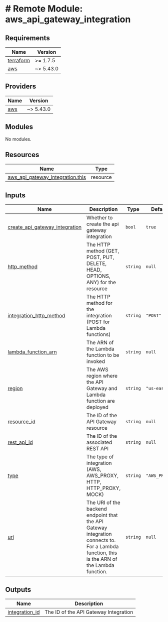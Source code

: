 # # Remote Module: aws_api_gateway_integration

<!-- BEGINNING OF PRE-COMMIT-TERRAFORM DOCS HOOK -->
## Requirements

| Name | Version |
|------|---------|
| <a name="requirement_terraform"></a> [terraform](#requirement\_terraform) | >= 1.7.5 |
| <a name="requirement_aws"></a> [aws](#requirement\_aws) | ~> 5.43.0 |

## Providers

| Name | Version |
|------|---------|
| <a name="provider_aws"></a> [aws](#provider\_aws) | ~> 5.43.0 |

## Modules

No modules.

## Resources

| Name | Type |
|------|------|
| [aws_api_gateway_integration.this](https://registry.terraform.io/providers/hashicorp/aws/latest/docs/resources/api_gateway_integration) | resource |

## Inputs

| Name | Description | Type | Default | Required |
|------|-------------|------|---------|:--------:|
| <a name="input_create_api_gateway_integration"></a> [create\_api\_gateway\_integration](#input\_create\_api\_gateway\_integration) | Whether to create the api gateway integration | `bool` | `true` | no |
| <a name="input_http_method"></a> [http\_method](#input\_http\_method) | The HTTP method (GET, POST, PUT, DELETE, HEAD, OPTIONS, ANY) for the resource | `string` | `null` | no |
| <a name="input_integration_http_method"></a> [integration\_http\_method](#input\_integration\_http\_method) | The HTTP method for the integration (POST for Lambda functions) | `string` | `"POST"` | no |
| <a name="input_lambda_function_arn"></a> [lambda\_function\_arn](#input\_lambda\_function\_arn) | The ARN of the Lambda function to be invoked | `string` | `null` | no |
| <a name="input_region"></a> [region](#input\_region) | The AWS region where the API Gateway and Lambda function are deployed | `string` | `"us-east-1"` | no |
| <a name="input_resource_id"></a> [resource\_id](#input\_resource\_id) | The ID of the API Gateway resource | `string` | `null` | no |
| <a name="input_rest_api_id"></a> [rest\_api\_id](#input\_rest\_api\_id) | The ID of the associated REST API | `string` | `null` | no |
| <a name="input_type"></a> [type](#input\_type) | The type of integration (AWS, AWS\_PROXY, HTTP, HTTP\_PROXY, MOCK) | `string` | `"AWS_PROXY"` | no |
| <a name="input_uri"></a> [uri](#input\_uri) | The URI of the backend endpoint that the API Gateway integration connects to. For a Lambda function, this is the ARN of the Lambda function. | `string` | `null` | no |

## Outputs

| Name | Description |
|------|-------------|
| <a name="output_integration_id"></a> [integration\_id](#output\_integration\_id) | The ID of the API Gateway Integration |
<!-- END OF PRE-COMMIT-TERRAFORM DOCS HOOK -->
